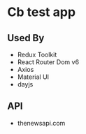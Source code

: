 # Cb test app

## Used By

- Redux Toolkit
- React Router Dom v6
- Axios
- Material UI
- dayjs

## API

- thenewsapi.com
